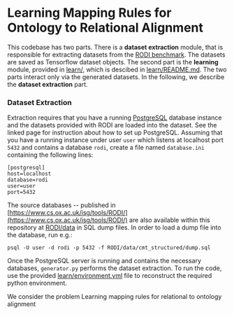 # Learning Mapping Rules for Ontology to Relational Alignment

This codebase has two parts. There is a **dataset extraction** module, that is responsible for extracting datasets from the [RODI benchmark](https://www.cs.ox.ac.uk/isg/tools/RODI/). The datasets are saved as Tensorflow dataset objects. The second part is the **learning** module, provided in [learn/](learn/), which is descibed in [learn/README.md](learn/README.md). The two parts interact only via the generated datasets. In the following, we describe the **dataset extraction** part.

### Dataset Extraction

Extraction requires that you have a running [PostgreSQL](https://www.postgresql.org) database instance and the datasets provided with RODI are loaded into the dataset. See the linked page for instruction about how to set up PostgreSQL. Assuming that you have a running instance under user `user` which listens at localhost port `5432` and contains a database `rodi`, create a file named `database.ini` containing the following lines:

```
[postgresql]
host=localhost
database=rodi
user=user
port=5432
```

The source databases -- published in [https://www.cs.ox.ac.uk/isg/tools/RODI/](https://www.cs.ox.ac.uk/isg/tools/RODI/) are also available within this repository at [RODI/data](RODI/data) in SQL dump files. In order to load a dump file into the database, run e.g.:

`psql -U user -d rodi -p 5432 -f RODI/data/cmt_structured/dump.sql`

Once the PostgreSQL server is running and contains the necessary databases, `generator.py` performs the dataset extraction. To run the code, use the provided [learn/environment.yml](learn/environment.yml) file to reconstruct the required python environment. 




We consider the problem
Learning mapping rules for relational to ontology alignment

